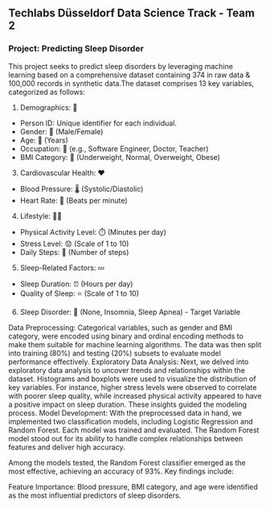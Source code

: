 ## Techlabs Düsseldorf Data Science Track - Team 2 

### Project: Predicting Sleep Disorder 
This project seeks to predict sleep disorders by leveraging machine learning based on a comprehensive dataset containing 374 in raw data & 100,000 records in synthetic data.The dataset comprises 13 key variables, categorized as follows:

1. Demographics: 👤
- Person ID: Unique identifier for each individual.
- Gender: 🚻 (Male/Female)
- Age: 📅 (Years)
- Occupation: 💼 (e.g., Software Engineer, Doctor, Teacher)
- BMI Category: 📏 (Underweight, Normal, Overweight, Obese)

3. Cardiovascular Health: ❤️
- Blood Pressure: 🌡️ (Systolic/Diastolic)
- Heart Rate: 💓 (Beats per minute)

4. Lifestyle: 🏃‍♀️
- Physical Activity Level: ⏱️ (Minutes per day)
- Stress Level: 😟 (Scale of 1 to 10)
- Daily Steps: 🚶 (Number of steps)

5. Sleep-Related Factors: 💤
- Sleep Duration: ⏰ (Hours per day)
- Quality of Sleep: ⭐ (Scale of 1 to 10)

6. Sleep Disorder: 🤕 (None, Insomnia, Sleep Apnea) - Target Variable

   
Data Preprocessing:
Categorical variables, such as gender and BMI category, were encoded using binary and ordinal encoding methods to make them suitable for machine learning algorithms. The data was then split into training (80%) and testing (20%) subsets to evaluate model performance effectively.
Exploratory Data Analysis:
Next, we delved into exploratory data analysis to uncover trends and relationships within the dataset. Histograms and boxplots were used to visualize the distribution of key variables. For instance, higher stress levels were observed to correlate with poorer sleep quality, while increased physical activity appeared to have a positive impact on sleep duration. These insights guided the modeling process.
Model Development:
With the preprocessed data in hand, we implemented two classification models, including Logistic Regression and Random Forest. Each model was trained and evaluated. The Random Forest model stood out for its ability to handle complex relationships between features and deliver high accuracy.

Among the models tested, the Random Forest classifier emerged as the most effective, achieving an accuracy of 93%. Key findings include:

Feature Importance: Blood pressure, BMI category, and age were identified as the most influential predictors of sleep disorders.

